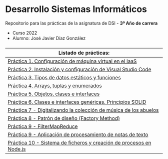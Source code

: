 
# Desarrollo Sistemas Informáticos

Repositorio para las prácticas de la asignatura de DSI - **3º Año de carrera**
- Curso 2022
- Alumno: José Javier Díaz González

###
| **Listado de prácticas:** |
| --- |
| [Práctica 1. Configuración de máquina virtual en el IaaS](https://github.com/alu0101128894/DSI/tree/main/p1) |
| [Práctica 2. Instalación y configuración de Visual Studio Code](https://github.com/alu0101128894/DSI/tree/main/p2) |
| [Práctica 3. Tipos de datos estáticos y funciones](https://github.com/alu0101128894/DSI/tree/main/p3) |
| [Práctica 4. Arrays, tuplas y enumerados](https://github.com/alu0101128894/DSI/tree/main/p4) |
| [Práctica 5. Objetos, clases e interfaces](https://github.com/alu0101128894/DSI/tree/main/p5) |
| [Práctica 6. Clases e interfaces genéricas. Principios SOLID](https://github.com/alu0101128894/DSI/tree/main/p6) |
| [Práctica 7 - Digitalizando la colección de música de los abuelos](https://github.com/alu0101128894/DSI/tree/main/p7) |
| [Práctica 8 - Patrón de diseño (Factory Method)](https://github.com/alu0101128894/DSI/tree/main/p8) |
| [Práctica 9 - FilterMapReduce](https://github.com/alu0101128894/DSI/tree/main/p9-modi) |
| [Práctica 9 - Aplicación de procesamiento de notas de texto](https://github.com/alu0101128894/DSI/tree/main/p9) |
| [Práctica 10 - Sistema de ficheros y creación de procesos en Node.js](https://github.com/alu0101128894/DSI/tree/main/p10) |